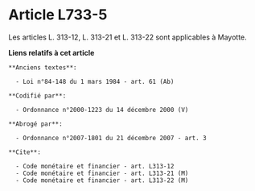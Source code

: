# Article L733-5

Les articles L. 313-12, L. 313-21 et L. 313-22 sont applicables à Mayotte.

**Liens relatifs à cet article**

	**Anciens textes**:

	  - Loi n°84-148 du 1 mars 1984 - art. 61 (Ab)

	**Codifié par**:

	  - Ordonnance n°2000-1223 du 14 décembre 2000 (V)

	**Abrogé par**:

	  - Ordonnance n°2007-1801 du 21 décembre 2007 - art. 3

	**Cite**:

	  - Code monétaire et financier - art. L313-12
	  - Code monétaire et financier - art. L313-21 (M)
	  - Code monétaire et financier - art. L313-22 (M)
